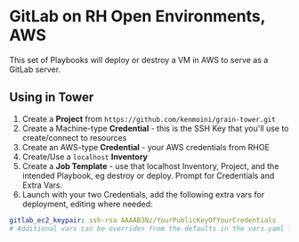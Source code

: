 # GitLab on RH Open Environments, AWS

This set of Playbooks will deploy or destroy a VM in AWS to serve as a GitLab server.

## Using in Tower

1. Create a **Project** from `https://github.com/kenmoini/grain-tower.git`
2. Create a Machine-type **Credential** - this is the SSH Key that you'll use to create/connect to resources
3. Create an AWS-type **Credential** - your AWS credentials from RHOE
4. Create/Use a `localhost` **Inventory**
5. Create a **Job Template** - use that localhost Inventory, Project, and the intended Playbook, eg destroy or deploy.  Prompt for Credentials and Extra Vars.
6. Launch with your two Credentials, add the following extra vars for deployment, editing where needed:

```yaml
gitlab_ec2_keypair: ssh-rsa AAAAB3Nz/YourPublicKeyOfYourCredentials
# Additional vars can be overriden from the defaults in the vars.yaml file
```